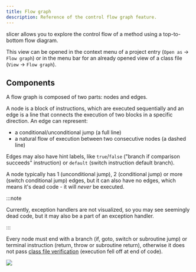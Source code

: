 ```yaml
---
title: Flow graph
description: Reference of the control flow graph feature.
---
```


slicer allows you to explore the control flow of a method using a top-to-bottom flow diagram.

This view can be opened in the context menu of a project entry (`Open as` -> `Flow graph`) or in the menu bar for an already opened view of a class file (`View` -> `Flow graph`).

## Components

A flow graph is composed of two parts: nodes and edges.

A node is a block of instructions, which are executed sequentially and an edge is a line that connects the execution of two blocks in a specific direction. An edge can represent:

 - a conditional/unconditional jump (a full line)
 - a natural flow of execution between two consecutive nodes (a dashed line)

Edges may also have hint labels, like `true`/`false` ("branch if comparison succeeds" instruction) or `default` (switch instruction default branch).

A node typically has 1 (unconditional jump), 2 (conditional jump) or more (switch conditional jump) edges, but it can also have no edges, which means it's dead code - it will _never_ be executed.

:::note

Currently, exception handlers are not visualized, so you may see seemingly dead code, but it may also be a part of an exception handler.

:::

Every node must end with a branch (if, goto, switch or subroutine jump) or terminal instruction (return, throw or subroutine return), otherwise it does not pass [class file verification](https://docs.oracle.com/javase/specs/jvms/se21/html/jvms-4.html#jvms-4.10.2.2) (execution fell off at end of code).

![](/assets/flow_graph.png)
